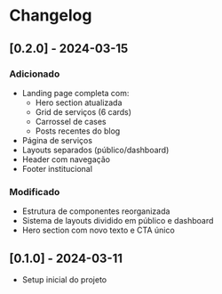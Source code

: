# Changelog

## [0.2.0] - 2024-03-15

### Adicionado
- Landing page completa com:
  - Hero section atualizada
  - Grid de serviços (6 cards)
  - Carrossel de cases
  - Posts recentes do blog
- Página de serviços
- Layouts separados (público/dashboard)
- Header com navegação
- Footer institucional

### Modificado
- Estrutura de componentes reorganizada
- Sistema de layouts dividido em público e dashboard
- Hero section com novo texto e CTA único

## [0.1.0] - 2024-03-11
- Setup inicial do projeto